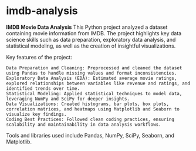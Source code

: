 # imdb-analysis
**IMDB Movie Data Analysis**
This Python project analyzed a dataset containing movie information from IMDB. The project highlights key data science skills such as data preparation, exploratory data analysis, and statistical modeling, as well as the creation of insightful visualizations.

Key features of the project:

    Data Preparation and Cleaning: Preprocessed and cleaned the dataset using Pandas to handle missing values and format inconsistencies.
    Exploratory Data Analysis (EDA): Estimated average movie ratings, explored relationships between variables like revenue and ratings, and identified trends over time.
    Statistical Modeling: Applied statistical techniques to model data, leveraging NumPy and SciPy for deeper insights.
    Data Visualizations: Created histograms, bar plots, box plots, correlation matrices, and heatmaps using Matplotlib and Seaborn to visualize key findings.
    Coding Best Practices: Followed clean coding practices, ensuring scalability and maintainability in data analysis workflows.

Tools and libraries used include Pandas, NumPy, SciPy, Seaborn, and Matplotlib.
